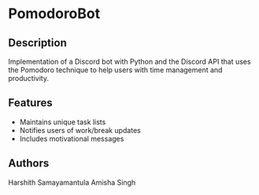 # PomodoroBot

## Description
Implementation of a Discord bot with Python and the Discord API that uses the Pomodoro technique to help users with time management and productivity. 

## Features
- Maintains unique task lists
- Notifies users of work/break updates
- Includes motivational messages

## Authors
Harshith Samayamantula
Amisha Singh
